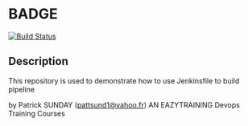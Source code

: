 # BADGE
[![Build Status](http://18.208.126.157/buildStatus/icon?job=student-list_jenkins-cd)](http://18.208.126.157/job/student-list_jenkins-cd/)

## Description

This repository is used to demonstrate how to use Jenkinsfile to build pipeline

by Patrick SUNDAY (pattsund1@yahoo.fr)
AN EAZYTRAINING Devops Training Courses
